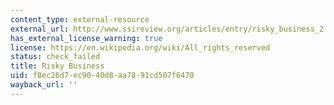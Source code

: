 ```yaml
---
content_type: external-resource
external_url: http://www.ssireview.org/articles/entry/risky_business_2
has_external_license_warning: true
license: https://en.wikipedia.org/wiki/All_rights_reserved
status: check_failed
title: Risky Business
uid: f8ec26d7-ec90-40d8-aa78-91cd507f6470
wayback_url: ''
---
```

